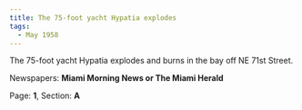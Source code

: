 ```yaml
---  
title: The 75-foot yacht Hypatia explodes  
tags:  
  - May 1958  
---  
```

  
The 75-foot yacht Hypatia explodes and burns in the bay off NE 71st Street.  
  
Newspapers: **Miami Morning News or The Miami Herald**  
  
Page: **1**, Section: **A** 
